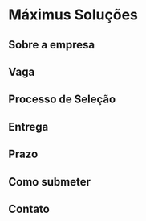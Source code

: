 # Máximus Soluções

## Sobre a empresa

## Vaga

## Processo de Seleção

## Entrega

## Prazo

## Como submeter

## Contato

